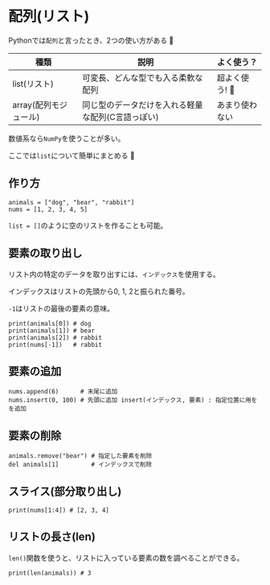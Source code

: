 # 配列(リスト)

Pythonでは`配列`と言ったとき、2つの使い方がある :dog:

| 種類                  | 説明                                              | よく使う？        |
|-----------------------|---------------------------------------------------|-------------------|
| list(リスト)          | 可変長、どんな型でも入る柔軟な配列                | 超よく使う! :dog: |
| array(配列モジュール) | 同じ型のデータだけを入れる軽量な配列(C言語っぽい) | あまり使わない    |

数値系なら`NumPy`を使うことが多い。

ここでは`list`について簡単にまとめる :dog:

## 作り方

```
animals = ["dog", "bear", "rabbit"]
nums = [1, 2, 3, 4, 5]
```

`list = []`のように空のリストを作ることも可能。

## 要素の取り出し

リスト内の特定のデータを取り出すには、`インデックス`を使用する。

インデックスはリストの先頭から0, 1, 2と振られた番号。

`-1`はリストの最後の要素の意味。

```
print(animals[0]) # dog
print(animals[1]) # bear
print(animals[2]) # rabbit
print(nums[-1])   # rabbit
```

## 要素の追加

```
nums.append(6)      # 末尾に追加
nums.insert(0, 100) # 先頭に追加 insert(インデックス, 要素) : 指定位置に用をを追加
```

## 要素の削除

```
animals.remove("bear") # 指定した要素を削除
del animals[1]         # インデックスで削除
```

## スライス(部分取り出し)

```
print(nums[1:4]) # [2, 3, 4]
```

## リストの長さ(len)

`len()`関数を使うと、リストに入っている要素の数を調べることができる。

```
print(len(animals)) # 3
```

